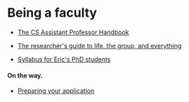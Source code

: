 Being a faculty
=========================


- [The CS Assistant Professor Handbook](https://vijay03.github.io/asstprofbook/chapters-list/)

- [The researcher's guide to life, the group, and everything](http://hci.stanford.edu/msb/gettingstarted/)
- [Syllabus for Eric's PhD students](https://docs.google.com/document/d/11D3kHElzS2HQxTwPqcaTnU5HCJ8WGE5brTXI4KLf4dM/edit#heading=h.5gudrtp266fr)



#### On the way.

- [Preparing your application](https://wwwmpa.mpa-garching.mpg.de/~komatsu/presentation/tips2020.pdf)